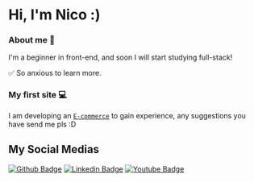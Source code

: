 # Hi, I'm Nico :)

### About me :thinking:
I'm a beginner in front-end, and soon I will start studying full-stack!

✅ So anxious to learn more.


### My first site :computer:

I am developing an <a href="https://github.com/nicovnx/buydeas"><code>E-commerce</code></a> to gain experience, any suggestions you have send me pls :D



## My Social Medias

[![Github Badge](https://img.shields.io/badge/-Github-000?style=flat-square&logo=Github&logoColor=white&link=https://www.github.com/nicovnx)](https://www.github.com/nicovnx)
[![Linkedin Badge](https://img.shields.io/badge/-LinkedIn-blue?style=flat-square&logo=Linkedin&logoColor=white&link=https://www.linkedin.com/in/nicolas-viana-505033209/)](https://www.linkedin.com/in/nicolas-viana-505033209/)
[![Youtube Badge](https://img.shields.io/badge/-YouTube-ff0000?style=flat-square&labelColor=ff0000&logo=youtube&logoColor=white&link=https://www.youtube.com/channel/UC9Cg3PmIXBwrQnZN12ewCTw)](https://www.youtube.com/channel/UC9Cg3PmIXBwrQnZN12ewCTw)

